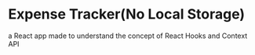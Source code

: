 # Expense Tracker(No Local Storage)
a React app made to understand the concept of React Hooks and Context API